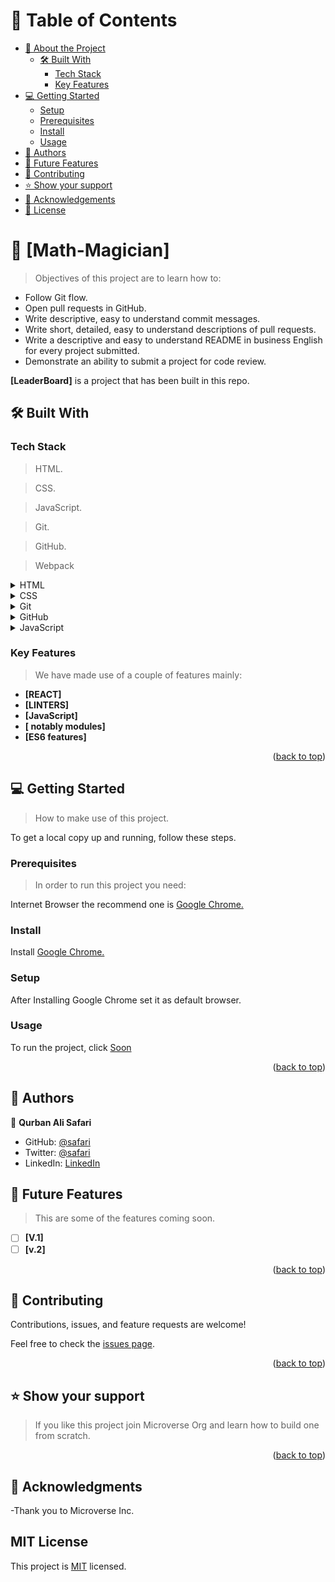 <a name="readme-top"></a>
# 📗 Table of Contents

- [📖 About the Project](#about-project)
  - [🛠 Built With](#built-with)
    - [Tech Stack](#tech-stack)
    - [Key Features](#key-features)
- [💻 Getting Started](#getting-started)
  - [Setup](#setup)
  - [Prerequisites](#prerequisites)
  - [Install](#install)
  - [Usage](#usage)
- [👥 Authors](#authors)
- [🔭 Future Features](#future-features)
- [🤝 Contributing](#contributing)
- [⭐️ Show your support](#support)
- [🙏 Acknowledgements](#acknowledgements)
- [📝 License](#license)

<!------------------------ PROJECT DESCRIPTION----------->

# 📖 [Math-Magician] <a name="about-project"></a>
> Objectives of this project are to learn how to:
- Follow Git flow.
- Open pull requests in GitHub.
- Write descriptive, easy to understand commit messages.
- Write short, detailed, easy to understand descriptions of pull requests.
- Write a descriptive and easy to understand README in business English for every project submitted.
- Demonstrate an ability to submit a project for code review.


**[LeaderBoard]** is a project that has been built in this repo.

## 🛠 Built With <a name="built-with"></a>

### Tech Stack <a name="tech-stack"></a>

> HTML.

> CSS.

> JavaScript.

> Git.

> GitHub.

> Webpack


<details>
  <summary>HTML</summary>
  <ul>
    <li><a href="https://en.wikipedia.org/wiki/HTML"> HTML5 </a></li>
  </ul>
</details>

<details>
  <summary>CSS</summary>
  <ul>
    <li><a href="https://en.wikipedia.org/wiki/CSS"> CSS </a></li>
  </ul>
</details>

<details>
<summary>Git</summary>
  <ul>
    <li><a href="https://en.wikipedia.org/wiki/Git"> Git </a></li>
  </ul>
</details>

<details>
<summary> GitHub </summary>
  <ul>
    <li><a href="https://en.wikipedia.org/wiki/GitHub"> GitHub </a></li>
  </ul>
</details>

<details>
<summary> JavaScript </summary>
  <ul>
    <li><a href="https://www.javascript.com/"> JavaScript </a></li>
  </ul>
</details>

</details>

<!-- Features -->

### Key Features <a name="key-features"></a>

> We have made use of a couple of features mainly:

- **[REACT]**
- **[LINTERS]**
- **[JavaScript]**
- **[ notably modules]**
- **[ES6 features]**

<p align="right">(<a href="#readme-top">back to top</a>)</p>

<!-- GETTING STARTED -->

## 💻 Getting Started <a name="getting-started"></a>

> How to make use of this project.

To get a local copy up and running, follow these steps.

### Prerequisites

> In order to run this project you need:

Internet Browser the recommend one is <a href="https://www.google.com/chrome/">Google Chrome.</a>

### Install

Install <a href="https://www.google.com/chrome/">Google Chrome.</a>

### Setup

After Installing Google Chrome set it as default browser.

### Usage
<!----------------Please add the new link ------------------->
To run the project, click [Soon](https://github.com/Ali-0111/)

<p align="right">(<a href="#readme-top">back to top</a>)</p>

<!-- AUTHORS -->

## 👥 Authors <a name="authors"></a>

👤 **Qurban Ali Safari**

- GitHub: [@safari](https://github.com/Ali-0111)
- Twitter: [@safari](https://twitter.com/qurban_safari)
- LinkedIn: [LinkedIn](https://www.linkedin.com/in/ali-safari-695214202/)

<!-- FUTURE FEATURES -->

## 🔭 Future Features <a name="future-features"></a>

> This are some of the features coming soon.

- [ ] **[V.1]**
- [ ] **[v.2]**

<p align="right">(<a href="#readme-top">back to top</a>)</p>

<!-- CONTRIBUTING -->

## 🤝 Contributing <a name="contributing"></a>

Contributions, issues, and feature requests are welcome!

Feel free to check the [issues page](../../issues/).

<p align="right">(<a href="#readme-top">back to top</a>)</p>

<!-- SUPPORT -->

## ⭐️ Show your support <a name="support"></a>

> If you like this project join Microverse Org and learn how to build one from scratch.

<p align="right">(<a href="#readme-top">back to top</a>)</p>

<!-- ACKNOWLEDGEMENTS -->

## 🙏 Acknowledgments <a name="acknowledgements"></a>
-Thank you to Microverse Inc.

<!-- LICENSE -->
## MIT License

This project is [MIT](./LICENSE) licensed.
